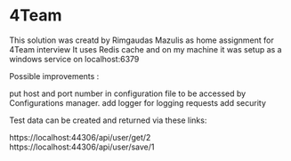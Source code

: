 # 4Team
This solution was creatd by Rimgaudas Mazulis as home assignment for 4Team interview
It uses Redis cache and on my machine it was setup as a windows service on localhost:6379

Possible improvements : 

put host and port number in configuration file to be accessed by Configurations manager.
add logger for logging requests
add security

Test data can be created and returned via these links:

https://localhost:44306/api/user/get/2
https://localhost:44306/api/user/save/1
